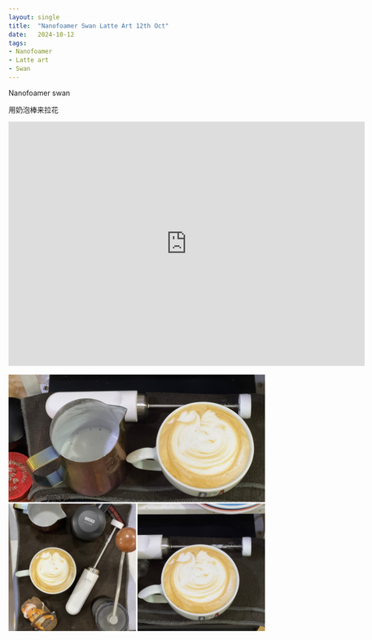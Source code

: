 ```yaml
---
layout: single
title:  "Nanofoamer Swan Latte Art 12th Oct"
date:   2024-10-12
tags:
- Nanofoamer
- Latte art
- Swan
---
```


Nanofoamer swan

用奶泡棒来拉花


<div class="embed-container">
  <iframe
      src="https://www.youtube.com/embed/dc3OC__Pdfs"
      width="700"
      height="480"
      frameborder="0"
      allowfullscreen="true">
  </iframe>
</div>


![](/assets/img/2024/10/12/6D27992D-F3A8-44E0-A4FE-A71086F3C1E4.JPG)
